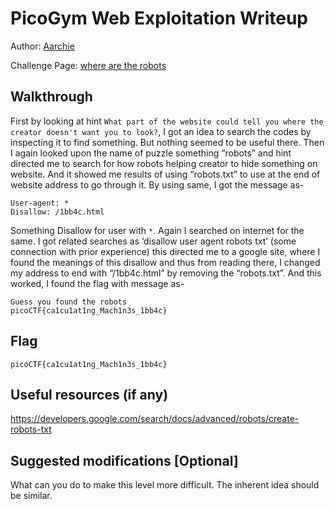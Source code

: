 # PicoGym Web Exploitation Writeup

Author: [Aarchie](https://github.com/aarchie-r)

Challenge Page: [where are the robots](https://jupiter.challenges.picoctf.org/problem/56830/)

## Walkthrough
First by looking at hint `What part of the website could tell you where the creator doesn't want you to look?`, I got an idea to search the codes by inspecting it to find something. But nothing seemed to be useful there. Then I again looked upon the name of puzzle something “robots” and hint directed me to search for how robots helping creator to hide something on website. And it showed me results of using “robots.txt” to use at the end of website address to go through it.
By using same, I got the message as-
```
User-agent: *
Disallow: /1bb4c.html
```
Something Disallow for user with `*`. Again I searched on internet for the same. I got related searches as ‘disallow user agent robots txt’ (some connection with prior experience) this directed me to a google site, where I found the meanings of this disallow and thus from reading there, I changed my address to end with “/1bb4c.html” by removing the “robots.txt”. And this worked, I found the flag with message as- 
```
Guess you found the robots
picoCTF{ca1cu1at1ng_Mach1n3s_1bb4c}

```

## Flag
`picoCTF{ca1cu1at1ng_Mach1n3s_1bb4c}`

## Useful resources (if any)
https://developers.google.com/search/docs/advanced/robots/create-robots-txt

## Suggested modifications [Optional]
What can you do to make this level more difficult. The inherent idea should be similar.
